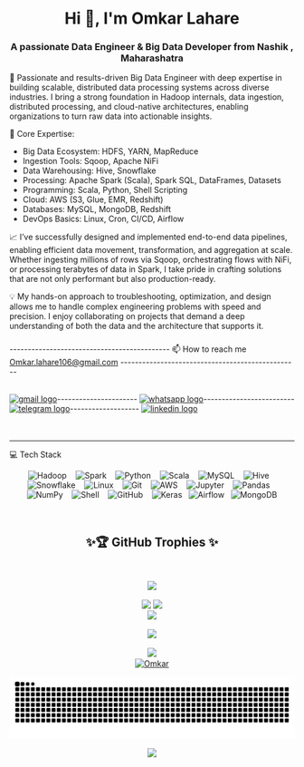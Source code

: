 <h1 align="center">Hi 👋, I'm Omkar Lahare</h1>
<h3 align="center">A passionate Data Engineer & Big Data Developer from Nashik , Maharashatra</h3>

<p align="left">🚀 Passionate and results-driven Big Data Engineer with deep expertise in building scalable, distributed data processing systems across diverse industries. I bring a strong foundation in Hadoop internals, data ingestion, distributed processing, and cloud-native architectures, enabling organizations to turn raw data into actionable insights.

🔧 Core Expertise:
- Big Data Ecosystem: HDFS, YARN, MapReduce
- Ingestion Tools: Sqoop, Apache NiFi
- Data Warehousing: Hive, Snowflake
- Processing: Apache Spark (Scala), Spark SQL, DataFrames, Datasets
- Programming: Scala, Python, Shell Scripting
- Cloud: AWS (S3, Glue, EMR, Redshift)
- Databases: MySQL, MongoDB, Redshift
- DevOps Basics: Linux, Cron, CI/CD, Airflow

📈 I’ve successfully designed and implemented end-to-end data pipelines, enabling efficient data movement, transformation, and aggregation at scale. Whether ingesting millions of rows via Sqoop, orchestrating flows with NiFi, or processing terabytes of data in Spark, I take pride in crafting solutions that are not only performant but also production-ready.

💡 My hands-on approach to troubleshooting, optimization, and design allows me to handle complex engineering problems with speed and precision. I enjoy collaborating on projects that demand a deep understanding of both the data and the architecture that supports it.
</p>

###                               
--------------------------------------------   📫 How to reach me Omkar.lahare106@gmail.com     -------------------------------------------------                     
<br>
<div align="centre">
<a href="https://www.Omkar.lahare106@gmail.com">  <img src="https://img.shields.io/static/v1?message=Gmail&logo=gmail&label=&color=D14836&logoColor=white&labelColor=&style=for-the-badge" height="35" alt="gmail logo"  /></a>----------------------
  <a href="https://wa.me/+919307512181"><img src="https://img.shields.io/static/v1?message=Whatsapp&logo=whatsapp&label=&color=25D366&logoColor=white&labelColor=&style=for-the-badge" height="35" margin=2px alt="whatsapp logo"/></a>-------------------------
 <a href=https://t.me/Kyros106><img src="https://img.shields.io/static/v1?message=Telegram&logo=telegram&label=&color=2CA5E0&logoColor=white&labelColor=&style=for-the-badge" height="35" alt="telegram logo" https://web.telegram.org/a/></a>-------------------
<a href="https://www.linkedin.com/in/omkar-Lahare">  <img src="https://img.shields.io/static/v1?message=LinkedIn&logo=linkedin&label=&color=0077B5&logoColor=white&labelColor=&style=for-the-badge" height="35" alt="linkedin logo"  /></a>
</div>
<br>
<br>
<hr>

💻 Tech Stack
<p align="center">
  <img src="https://www.vectorlogo.zone/logos/apache_hadoop/apache_hadoop-icon.svg" width="40" title="Hadoop"/> &nbsp;&nbsp;
  <img src="https://www.vectorlogo.zone/logos/apache_spark/apache_spark-icon.svg" width="40" title="Spark"/> &nbsp;&nbsp;
  <img src="https://cdn.jsdelivr.net/gh/devicons/devicon/icons/python/python-original.svg" width="40" title="Python"/> &nbsp;&nbsp;
  <img src="https://cdn.jsdelivr.net/gh/devicons/devicon/icons/scala/scala-original.svg" width="40" title="Scala"/> &nbsp;&nbsp;
  <img src="https://cdn.jsdelivr.net/gh/devicons/devicon/icons/mysql/mysql-original.svg" width="40" title="MySQL"/> &nbsp;&nbsp;
  <img src="https://www.vectorlogo.zone/logos/apache_hive/apache_hive-icon.svg" width="40" title="Hive"/> &nbsp;&nbsp;
  <img src="https://www.vectorlogo.zone/logos/snowflake/snowflake-icon.svg" width="40" title="Snowflake"/> &nbsp;&nbsp;
  <img src="https://cdn.jsdelivr.net/gh/devicons/devicon/icons/linux/linux-original.svg" width="40" title="Linux"/> &nbsp;&nbsp;
  <img src="https://cdn.jsdelivr.net/gh/devicons/devicon/icons/git/git-original.svg" width="40" title="Git"/> &nbsp;&nbsp;
  <img src="https://www.vectorlogo.zone/logos/amazon_aws/amazon_aws-icon.svg" width="40" title="AWS"/> &nbsp;&nbsp;
  <img src="https://cdn.jsdelivr.net/gh/devicons/devicon/icons/jupyter/jupyter-original.svg" width="40" title="Jupyter"/> &nbsp;&nbsp;
  <img src="https://cdn.jsdelivr.net/gh/devicons/devicon/icons/pandas/pandas-original.svg" width="40" title="Pandas"/> &nbsp;&nbsp;
  <img src="https://cdn.jsdelivr.net/gh/devicons/devicon/icons/numpy/numpy-original.svg" width="40" title="NumPy"/> &nbsp;&nbsp;
  <img src="https://upload.wikimedia.org/wikipedia/commons/8/82/Gnu-bash-logo.svg" width="40" title="Shell"/> &nbsp;&nbsp;
  <img src="https://cdn.jsdelivr.net/gh/devicons/devicon/icons/github/github-original.svg" width="40" title="GitHub"/> &nbsp;&nbsp;
  <img src="https://upload.wikimedia.org/wikipedia/commons/a/ae/Keras_logo.svg" width="40" title="Keras"/> &nbsp;
  <img src="https://cdn.jsdelivr.net/gh/devicons/devicon/icons/apacheairflow/apacheairflow-original.svg" width="40" title="Airflow"/> &nbsp;
  <img src="https://cdn.jsdelivr.net/gh/devicons/devicon/icons/mongodb/mongodb-original.svg" width="40" title="MongoDB"/>
</p>

<br>

<h2 align="center">✨🏆 GitHub Trophies ✨</h2>
<br>


<p align="center">
  <img src="https://github-profile-trophy.vercel.app/?username=OmkarDeveloper1&theme=algolia&no-frame=true&column=4&rank=SSS&margin-w=20&margin-h=15" />
</p>




<!-- 📊 GitHub Stats -->
<div align="center">
  <img src="https://github-readme-stats.vercel.app/api?username=OmkarDeveloper1&show_icons=true&theme=dracula&count_private=true&hide_border=false" height="150" />
  <img src="https://github-readme-stats.vercel.app/api/top-langs/?username=OmkarDeveloper1&layout=compact&theme=dracula&hide_border=false" height="150" />
</div>

<!-- 🔥 Streak Stats -->
<div align="center">
  <img src="https://github-readme-streak-stats.herokuapp.com/?user=OmkarDeveloper1&theme=dracula&hide_border=false" height="200" />
</div>

<!-- 📸 Profile views -->
<p align="center">
  <img src="https://komarev.com/ghpvc/?username=OmkarDeveloper1&label=Profile%20views&color=0e75b6&style=flat" />
</p>


<!-- 👣 Visit Counter -->
<div align="center">
  <a href="https://visitcount.itsvg.in"><img src="https://visitcount.itsvg.in/api?id=OmkarDeveloper1&label=Profile%20Views&color=6&icon=5&pretty=false" /></a>
</div>

<!-- ☕ Support -->
<div align="center">

  <a href="https://wa.me/+919307512181">
    <img src="https://cdn.buymeacoffee.com/buttons/v2/default-yellow.png" height="50" width="210" alt="Omkar" />
  </a>
</div>



<!-- Snake Animation -->
<div align="center">
    
  ![snake gif](https://github.com/TechnologyHell/TechnologyHell/blob/output/github-snake-dark.svg)
</div>



<!-- Visit Counter -->
<div align="center">
  
  [![](https://visitcount.itsvg.in/api?id=technologyhell&icon=10&color=6)](https://visitcount.itsvg.in)
</div>
